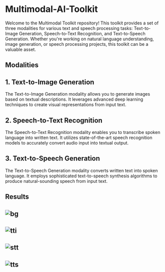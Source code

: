 # Multimodal-AI-Toolkit

Welcome to the Multimodal Toolkit repository! This toolkit provides a set of three modalities for various text and speech processing tasks: Text-to-Image Generation, Speech-to-Text Recognition, and Text-to-Speech Generation. Whether you're working on natural language understanding, image generation, or speech processing projects, this toolkit can be a valuable asset.

## Modalities
###
## 1. Text-to-Image Generation
The Text-to-Image Generation modality allows you to generate images based on textual descriptions. It leverages advanced deep learning techniques to create visual representations from input text.

## 2. Speech-to-Text Recognition
The Speech-to-Text Recognition modality enables you to transcribe spoken language into written text. It utilizes state-of-the-art speech recognition models to accurately convert audio input into textual output.

## 3. Text-to-Speech Generation
The Text-to-Speech Generation modality converts written text into spoken language. It employs sophisticated text-to-speech synthesis algorithms to produce natural-sounding speech from input text.
## 
## Results
## ![bg](https://github.com/VihalKarhade/Multimodal-AI-Toolkit/assets/130913527/627b9099-d7cd-4f83-9504-f7a0c8dbe65c)

## ![tti](https://github.com/VihalKarhade/Multimodal-AI-Toolkit/assets/130913527/914c9f6b-1f6d-4811-9745-dc02c6287552)

## ![stt](https://github.com/VihalKarhade/Multimodal-AI-Toolkit/assets/130913527/d93c01b5-1b66-4a18-b066-dd1438e9d00d)

## ![tts](https://github.com/VihalKarhade/Multimodal-AI-Toolkit/assets/130913527/907f3e63-f017-48ec-8d78-010b7ea1bc62)
